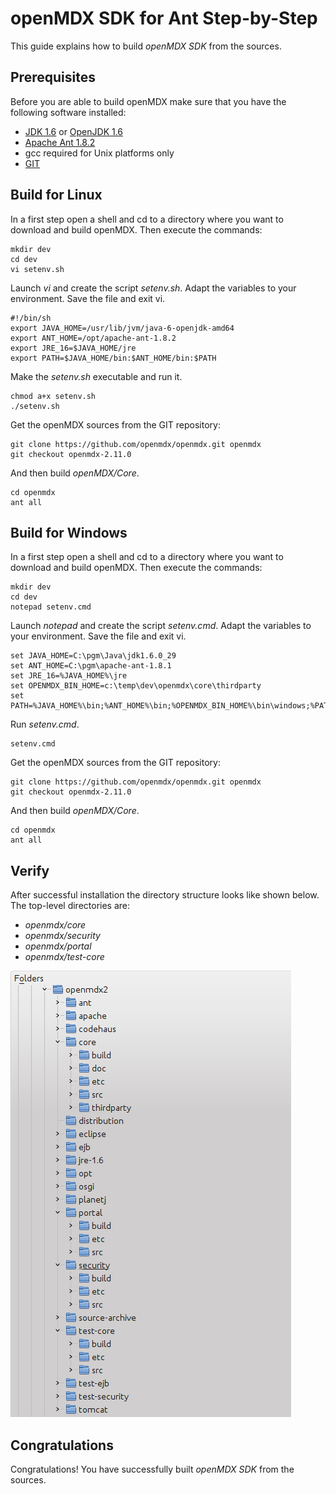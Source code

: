 # openMDX SDK for Ant Step-by-Step #

This guide explains how to build _openMDX SDK_ from the sources.

## Prerequisites ##

Before you are able to build openMDX make sure that you have the following software installed:

* [JDK 1.6](http://java.sun.com/javase/downloads/widget/jdk6.jsp) or [OpenJDK 1.6](http://openjdk.java.net/)
* [Apache Ant 1.8.2](http://ant.apache.org/bindownload.cgi)
* gcc required for Unix platforms only
* [GIT](http://git-scm.com/downloads)

## Build for Linux ##

In a first step open a shell and cd to a directory where you want to download and build openMDX. Then execute the commands:

~~~~~~
mkdir dev
cd dev
vi setenv.sh
~~~~~~

Launch _vi_ and create the script _setenv.sh_. Adapt the variables to your environment. Save the file and exit vi.

~~~~~~
#!/bin/sh
export JAVA_HOME=/usr/lib/jvm/java-6-openjdk-amd64
export ANT_HOME=/opt/apache-ant-1.8.2
export JRE_16=$JAVA_HOME/jre
export PATH=$JAVA_HOME/bin:$ANT_HOME/bin:$PATH
~~~~~~

Make the _setenv.sh_ executable and run it.

~~~~~~
chmod a+x setenv.sh
./setenv.sh
~~~~~~

Get the openMDX sources from the GIT repository:

~~~~~~
git clone https://github.com/openmdx/openmdx.git openmdx
git checkout openmdx-2.11.0
~~~~~~

And then build _openMDX/Core_.

~~~~~~
cd openmdx
ant all
~~~~~~


## Build for Windows ##

In a first step open a shell and cd to a directory where you want to download and build openMDX. Then execute the commands:

~~~~~~
mkdir dev
cd dev
notepad setenv.cmd
~~~~~~

Launch _notepad_ and create the script _setenv.cmd_. Adapt the variables to your environment. Save the file and exit vi.

~~~~~~
set JAVA_HOME=C:\pgm\Java\jdk1.6.0_29
set ANT_HOME=C:\pgm\apache-ant-1.8.1
set JRE_16=%JAVA_HOME%\jre
set OPENMDX_BIN_HOME=c:\temp\dev\openmdx\core\thirdparty
set PATH=%JAVA_HOME%\bin;%ANT_HOME%\bin;%OPENMDX_BIN_HOME%\bin\windows;%PATH%
~~~~~~

Run _setenv.cmd_.

~~~~~~
setenv.cmd
~~~~~~

Get the openMDX sources from the GIT repository:

~~~~~~
git clone https://github.com/openmdx/openmdx.git openmdx
git checkout openmdx-2.11.0
~~~~~~

And then build _openMDX/Core_.

~~~~~~
cd openmdx
ant all
~~~~~~


## Verify ##
After successful installation the directory structure looks like shown below. The top-level directories are:

* _openmdx/core_
* _openmdx/security_
* _openmdx/portal_
* _openmdx/test-core_

![img](files/StepByStepAnt/StepByStepAnt.p007.png)


## Congratulations ##
Congratulations! You have successfully built _openMDX SDK_ from the sources.
